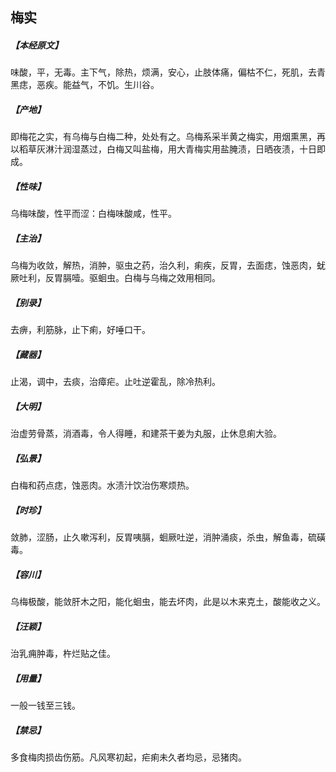 ## 梅实

##### 【本经原文】
味酸，平，无毒。主下气，除热，烦满，安心，止肢体痛，偏枯不仁，死肌，去青黑痣，恶疾。能益气，不饥。生川谷。
##### 【产地】
即梅花之实，有乌梅与白梅二种，处处有之。乌梅系采半黄之梅实，用烟熏黑，再以稻草灰淋汁润湿蒸过，白梅又叫盐梅，用大青梅实用盐腌渍，日晒夜渍，十日即成。
##### 【性味】
乌梅味酸，性平而涩：白梅味酸咸，性平。
##### 【主治】
乌梅为收敛，解热，消肿，驱虫之药，治久利，痢疾，反胃，去面痣，蚀恶肉，蚘厥吐利，反胃膈噎。驱蛔虫。白梅与乌梅之效用相同。
##### 【别录】
去痹，利筋脉，止下痢，好唾口干。
##### 【藏器】
止渴，调中，去痰，治瘴疟。止吐逆霍乱，除冷热利。
##### 【大明】
治虚劳骨蒸，消酒毒，令人得睡，和建茶干姜为丸服，止休息痢大验。
##### 【弘景】
白梅和药点痣，蚀恶肉。水渍汁饮治伤寒烦热。
##### 【时珍】
敛肺，涩肠，止久嗽泻利，反胃咦膈，蛔厥吐逆，消肿涌痰，杀虫，解鱼毒，硫磺毒。
##### 【容川】
乌梅极酸，能敛肝木之阳，能化蛔虫，能去坏肉，此是以木来克土，酸能收之义。
##### 【汪颖】
治乳痈肿毒，杵烂贴之佳。
##### 【用量】
一般一钱至三钱。
##### 【禁忌】
多食梅肉损齿伤筋。凡风寒初起，疟痢未久者均忌，忌猪肉。